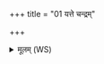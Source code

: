 +++
title = "01 यत्ते चन्द्रम्"

+++
<details><summary>मूलम् (WS)</summary>

यत्ते चन्द्रं कश्यप रोचनावद् यत् संहितं पुष्कलं चित्रभानु ।  
यस्मिन् सूर्या आर्पिताः सप्त साकं तस्मिन् राजानमधि विश्रयेमम्॥ १ ॥  
येभिः शिल्पैः पप्रथानामदृंहो येभिर्दिवमभ्यपिंशः प्रविद्वान् ।  
येभिर्वाचं पुष्कलैरव्ययस्तेन माग्ने वर्चसा सं सृजेह ॥ २ ॥
</details>